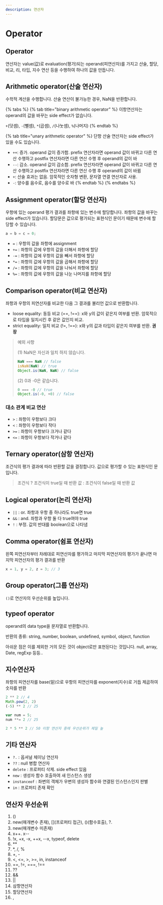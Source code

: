 ```yaml
---
description: 연산자
---
```


# Operator

## Operator

연산자는 value\(값\)로 evaluation\(평가\)되는 operand\(피연산자\)를 가지고 산술, 할당, 비교, 리, 타입, 지수 연산 등을 수행하여 하나의 값을 만듭니다.

## Arithmetic operator\(산술 연산자\)

수학적 계산을 수행합니다. 산술 연산이 불가능한 경우, NaN을 반환합니다.

{% tabs %}
{% tab title="binary arithmetic operator" %}
이항연산자는 operand의 값을 바꾸는 side effect가 없습니다.

`+`\(덧셈\), `-`\(뺄셈\), `*`\(곱셈\), `/`\(나눗셈\), `%`\(나머지\)
{% endtab %}

{% tab title="unary arithmetic operator" %}
단항 산술 연산자는 side effect가 있을 수도 있습니다.

* `++`: 증가. operand 값이 증가함. prefix 연산자라면 operand 값이 바뀌고 다른 연산 수행하고 postfix 연산자라면 다른 연산 수행 후 operand의 값이 바
* `--`: 감소. operand 값이 감소함. prefix 연산자라면 operand 값이 바뀌고 다른 연산 수행하고 postfix 연산자라면 다른 연산 수행 후 operand의 값이 바뀜 
* `+`: 산술 효과는 없음. 암묵적인 숫자형 변환, 문자열 연결 연산자로 사용.
* `-`: 양수를 음수로, 음수를 양수로 바
{% endtab %}
{% endtabs %}

## Assignment operator\(할당 연산자\)

우항에 있는 operand 평가 결과를 좌항에 있는 변수에 할당합니다. 좌항의 값을 바꾸는 side effect가 있습니다. 할당문은 값으로 평가되는 표현식인 문이기 때문에 변수에 할당할 수 있습니다.

```javascript
a = b = c = 0;
```

* `=` : 우항의 값을 좌항에 assignment
* `+=` : 좌항의 값에 우항의 값을 더해서 좌항에 할당 
* `-=` : 좌항의 값에 우항의 값을 빼서 좌항에 할당
* `*=` : 좌항의 값에 우항의 값을 곱해서 좌항에 할당
* `/=` : 좌항의 값에 우항의 값을 나눠서 좌항에 할당
* `%=` : 좌항의 값에 우항의 값을 나눈 나머지를 좌항에 할당

## Comparison operator\(비교 연산자\)

좌항과 우항의 피연산자를 비교한 다음 그 결과를 불리언 값으로 반환합니다.

* loose equality: 동등 비교 \(==, !==\): x와 y의 값이 같은지 여부를 반환. 암묵적으로 타입을 일치시킨 후 같은 값인지 비교.
* strict equality: 일치 비교 \(!=, !==\): x와 y의 값과 타입이 같은지 여부를 반환. **권장**

> 예외 사항
>
> \(1\) NaN은 자신과 일치 하지 않습니다.
>
> ```javascript
> NaN === NaN // false
> isNaN(NaN) // true
> Object.is(NaN, NaN) // false
> ```
>
> \(2\) 0과 -0은 같습니다.
>
> ```javascript
> 0 === -0 // true
> Object.is(-0, +0) // false
> ```

### **대소 관계 비교 연산**

* `>` : 좌항이 우항보다 크다 
* `<` : 좌항이 우항보다 작다
* `>=` : 좌항이 우항보다 크거나 같다
* `<=` : 좌항이 우항보다 작거나 같다

## Ternary operator\(삼항 연산자\)

조건식의 평가 결과에 따라 반환할 값을 결정합니다. 값으로 평가할 수 있는 표현식인 문입니다.

> 조건식 ? 조건식이 true일 때 반환 값 : 조건식이 false일 때 반환 값

## Logical operator\(논리 연산자\)

* `||` : or. 좌항과 우항 중 하나라도 true면 true
* `&&` : and. 좌항과 우항 둘 다 true여야 true
* `!` : 부정. 값의 반대를 boolean으로 나타냄

## Comma operator\(쉼표 연산자\)

왼쪽 피연산자부터 차례대로 피연산자를 평가하고 마지막 피연산자의 평가가 끝나면 마지막 피연산자의 평가 결과를 반환

```javascript
x = 1, y = 2, z = 3; // 3
```

## Group operator\(그룹 연산자\)

`()`로 연산자의 우선순위를 높입니다.

## typeof operator

operand의 data type을 문자열로 반환합니다.

반환의 종류: string, number, boolean, undefined, symbol, object, function

아쉬운 점은 이를 제외한 거의 모든 것이 object로만 표현된다는 것입니다. null, array, Date, regExp 등등..

## 지수연산자

좌항의 피연산자를 base\(밑\)으로 우항의 피연산자를 exponent\(지수\)로 거듭 제곱하여 숫자를 반환

```javascript
2 ** 2 // 4
Math.pow(2, 2)
(-5) ** 2 // 25

var num = 5;
num **= 2 // 25

2 * 5 ** 2 // 50 이항 연산자 중에 우선순위가 제일 높
```

## 기타 연산자

* `?.` : 옵셔널 체이닝 연산자
* `??` : null 병합 연산자
* `delete` : 프로퍼티 삭제. side effect 있음
* `new` : 생성자 함수 호출하여 새 인스턴스 생성
* `instanceof` : 좌변의 객체가 우변의 생성자 함수와 연결된 인스턴스인지 판별
* `in` : 프로퍼티 존재 확인

## 연산자 우선순위

1. \(\)
2. new\(매개변수 존재\), \[\]\(프로퍼티 접근\), \(\)\(함수호출\), ?.
3. new\(매개변수 미존재\)
4. x++. x--
5. !x, +x, -x, ++x, --x, typeof, delete
6. \*\*
7. \*, /, %
8. +, -
9. &lt;, &lt;=, &gt;, &gt;=, in, instanceof
10. ==, !=, ===, !==
11. ??
12. &&
13. \|\|
14. 삼항연산자
15. 할당연산자
16. ,



